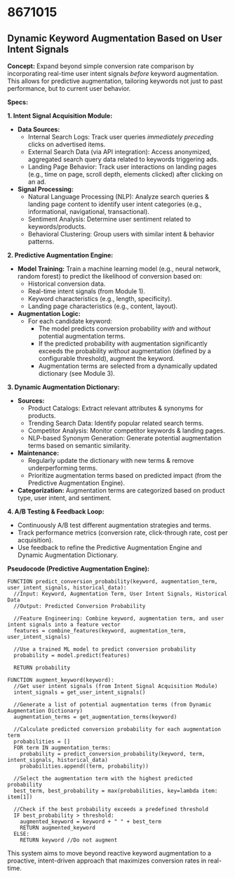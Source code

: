 # 8671015

## Dynamic Keyword Augmentation Based on User Intent Signals

**Concept:** Expand beyond simple conversion rate comparison by incorporating real-time user intent signals *before* keyword augmentation. This allows for predictive augmentation, tailoring keywords not just to past performance, but to current user behavior.

**Specs:**

**1. Intent Signal Acquisition Module:**

*   **Data Sources:**
    *   Internal Search Logs: Track user queries *immediately preceding* clicks on advertised items.
    *   External Search Data (via API integration): Access anonymized, aggregated search query data related to keywords triggering ads.
    *   Landing Page Behavior: Track user interactions on landing pages (e.g., time on page, scroll depth, elements clicked) after clicking on an ad.
*   **Signal Processing:**
    *   Natural Language Processing (NLP): Analyze search queries & landing page content to identify user intent categories (e.g., informational, navigational, transactional).
    *   Sentiment Analysis: Determine user sentiment related to keywords/products.
    *   Behavioral Clustering: Group users with similar intent & behavior patterns.

**2. Predictive Augmentation Engine:**

*   **Model Training:** Train a machine learning model (e.g., neural network, random forest) to predict the likelihood of conversion based on:
    *   Historical conversion data.
    *   Real-time intent signals (from Module 1).
    *   Keyword characteristics (e.g., length, specificity).
    *   Landing page characteristics (e.g., content, layout).
*   **Augmentation Logic:**
    *   For each candidate keyword:
        *   The model predicts conversion probability *with* and *without* potential augmentation terms.
        *   If the predicted probability *with* augmentation significantly exceeds the probability *without* augmentation (defined by a configurable threshold), augment the keyword.
        *   Augmentation terms are selected from a dynamically updated dictionary (see Module 3).

**3. Dynamic Augmentation Dictionary:**

*   **Sources:**
    *   Product Catalogs: Extract relevant attributes & synonyms for products.
    *   Trending Search Data: Identify popular related search terms.
    *   Competitor Analysis: Monitor competitor keywords & landing pages.
    *   NLP-based Synonym Generation: Generate potential augmentation terms based on semantic similarity.
*   **Maintenance:**
    *   Regularly update the dictionary with new terms & remove underperforming terms.
    *   Prioritize augmentation terms based on predicted impact (from the Predictive Augmentation Engine).
*   **Categorization:** Augmentation terms are categorized based on product type, user intent, and sentiment.

**4.  A/B Testing & Feedback Loop:**

*   Continuously A/B test different augmentation strategies and terms.
*   Track performance metrics (conversion rate, click-through rate, cost per acquisition).
*   Use feedback to refine the Predictive Augmentation Engine and Dynamic Augmentation Dictionary.

**Pseudocode (Predictive Augmentation Engine):**

```
FUNCTION predict_conversion_probability(keyword, augmentation_term, user_intent_signals, historical_data):
  //Input: Keyword, Augmentation Term, User Intent Signals, Historical Data
  //Output: Predicted Conversion Probability
  
  //Feature Engineering: Combine keyword, augmentation term, and user intent signals into a feature vector
  features = combine_features(keyword, augmentation_term, user_intent_signals)
  
  //Use a trained ML model to predict conversion probability
  probability = model.predict(features) 
  
  RETURN probability

FUNCTION augment_keyword(keyword):
  //Get user intent signals (from Intent Signal Acquisition Module)
  intent_signals = get_user_intent_signals()

  //Generate a list of potential augmentation terms (from Dynamic Augmentation Dictionary)
  augmentation_terms = get_augmentation_terms(keyword)

  //Calculate predicted conversion probability for each augmentation term
  probabilities = []
  FOR term IN augmentation_terms:
    probability = predict_conversion_probability(keyword, term, intent_signals, historical_data)
    probabilities.append((term, probability))

  //Select the augmentation term with the highest predicted probability
  best_term, best_probability = max(probabilities, key=lambda item: item[1])

  //Check if the best probability exceeds a predefined threshold
  IF best_probability > threshold:
    augmented_keyword = keyword + " " + best_term
    RETURN augmented_keyword
  ELSE:
    RETURN keyword //Do not augment
```

This system aims to move beyond reactive keyword augmentation to a proactive, intent-driven approach that maximizes conversion rates in real-time.
